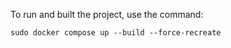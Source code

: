 To run and built the project, use the command:
```
sudo docker compose up --build --force-recreate
```

